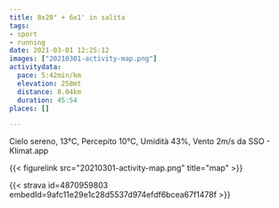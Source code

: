 ```yaml
---
title: 8x20" + 6x1' in salita
tags:
- sport
- running
date: 2021-03-01 12:25:12
images: ["20210301-activity-map.png"]
activitydata:
  pace: 5:42min/km
  elevation: 258mt
  distance: 8.04km
  duration: 45:54
places: []

---
```


Cielo sereno, 13°C, Percepito 10°C, Umidità 43%, Vento 2m/s da SSO - Klimat.app



{{< figurelink src="20210301-activity-map.png" title="map" >}}


{{< strava id=4870959803 embedId=9afc11e29e1c28d5537d974efdf6bcea67f1478f >}}
